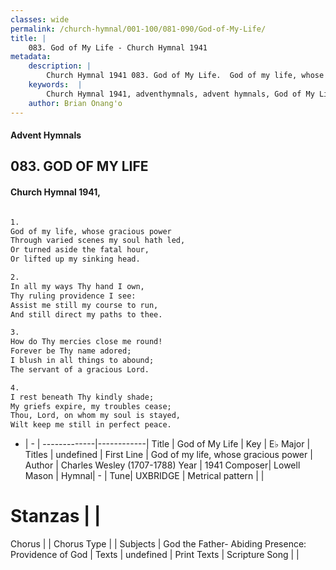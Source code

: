 ```yaml
---
classes: wide
permalink: /church-hymnal/001-100/081-090/God-of-My-Life/
title: |
    083. God of My Life - Church Hymnal 1941
metadata:
    description: |
        Church Hymnal 1941 083. God of My Life.  God of my life, whose gracious power  Through varied scenes my soul hath led,  Or turned aside the fatal hour,  Or lifted up my sinking head.  
    keywords:  |
        Church Hymnal 1941, adventhymnals, advent hymnals, God of My Life, God of my life, whose gracious power. 
    author: Brian Onang'o
---
```


#### Advent Hymnals
## 083. GOD OF MY LIFE
####  Church Hymnal 1941,

```txt

1.
God of my life, whose gracious power 
Through varied scenes my soul hath led, 
Or turned aside the fatal hour, 
Or lifted up my sinking head. 

2.
In all my ways Thy hand I own, 
Thy ruling providence I see: 
Assist me still my course to run, 
And still direct my paths to thee. 

3.
How do Thy mercies close me round! 
Forever be Thy name adored; 
I blush in all things to abound; 
The servant of a gracious Lord. 

4.
I rest beneath Thy kindly shade; 
My griefs expire, my troubles cease; 
Thou, Lord, on whom my soul is stayed, 
Wilt keep me still in perfect peace.


```

- |   -  |
-------------|------------|
Title | God of My Life |
Key | E♭ Major |
Titles | undefined |
First Line | God of my life, whose gracious power |
Author | Charles Wesley (1707-1788)
Year | 1941
Composer| Lowell Mason |
Hymnal|  - |
Tune| UXBRIDGE |
Metrical pattern | |
# Stanzas |  |
Chorus |  |
Chorus Type |  |
Subjects | God the Father- Abiding Presence: Providence of God |
Texts | undefined |
Print Texts | 
Scripture Song |  |
    
